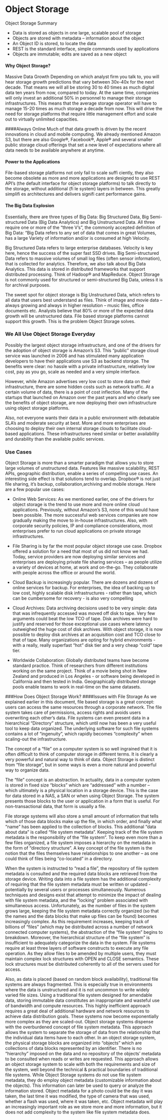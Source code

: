 # Object Storage

Object Storage Summary
* Data is stored as objects in one large, scalable pool of storage
* Objects are stored with metadata – information about the object
* An Object ID is stored, to locate the data
* REST is the standard interface, simple commands used by applications
* Objects are immutable; edits are saved as a new object

#### Why Object Storage?

Massive Data Growth
Depending on which analyst firm you talk to, you will hear storage growth predictions that vary between 30x-40x for
the next decade. That means we will all be storing 30 to 40 times as much digital data ten years from now, compared
to today. At the same time, companies will only invest an additional 50% in personnel to manage their storage
infrastructures. This means that the average storage operator will have to manage 15-20 times as much storage a
decade from now. This will drive the need for storage platforms that require little management effort and scale out
to virtually unlimited capacities.

####Always Online
Much of that data growth is driven by the recent innovations in cloud and mobile computing. We already mentioned
Amazon S3, but there are also Google®, Facebook®, Apple® and several smaller public storage cloud offerings that set
a new level of expectations where all data needs to be available anywhere at anytime. 


#### Power to the Applications
File-based storage platforms not only fail to scale suffi ciently, they also become obsolete as more and more
applications are designed to use REST API’s (the default interface for object storage platforms) to talk directly to
the storage, without additional (fi le system) layers in between. This greatly simplifi es architectures and delivers
signifi cant performance gains.

#### The Big Data Explosion
Essentially, there are three types of Big Data: Big Structured Data, Big Semi-structured Data (Big Data Analytics) and Big Unstructured Data. All three require one or more of the “three V’s”, the commonly accepted definition of Big Data: “Big Data refers to any set of data that comes in great Volumes, has a large Variety of information and/or is consumed at high Velocity.

Big Structured Data refers to large enterprise databases. Velocity is key here, hence the success of the super fast
SSD drives. Big Semi-structured Data refers to massive volumes of small log files (often sensor information), that is collected for analytics. Therefore, we also talk about Big Data Analytics. This data is stored in distributed frameworks
that support distributed processing. Think of Hadoop® and MapReduce. Object Storage is not commonly used for
structured or semi-structured Big Data, unless it is for archival purposes.

The sweet spot for object storage is Big Unstructured Data, which refers to all data that users best understand
as files. Think of image and movie data – always growing and always in higher resolution – music files, office
documents etc. Analysts believe that 80% or more of the expected data growth will be unstructured data. File based
storage platforms cannot support this growth. This is the problem Object Storage solves.

### We All Use Object Storage Everyday
Possibly the largest object storage infrastructure, and one of the drivers for the adoption of object storage is
Amazon’s S3. This “public” storage cloud service was launched in 2006 and has stimulated many application developers to have their applications use S3 as backend storage. The benefits were clear: no hassle with a private
infrastructure, relatively low cost, pay as you go, scale as needed and a very simple interface.

However, while Amazon advertises very low cost to store data on their infrastructure, there are some hidden costs
such as network traffic. At a certain volume of data, there is a point of cost inflection. Many of the startups that
launched on Amazon over the past years and who clearly see the benefits of object storage, are now deploying their
own infrastructure using object storage platforms.

Also, not everyone wants their data in a public environment with debatable SLA’s and moderate security at best.
More and more enterprises are choosing to deploy their own internal storage clouds to facilitate cloud-based
applications. These infrastructures need similar or better availability and durability than the available public services.

### Use Cases
Object Storage is more than a smarter paradigm that allows you to store large volumes of unstructured data.
Features like massive scalability, REST APIs, geographic distribution, enable a series of compelling use cases. An
interesting side effect is that solutions tend to overlap. Dropbox® is not just file sharing, it’s backup, collaboration,archiving and mobile storage. Here are a few popular use cases:

* Online Web Services: As we mentioned earlier, one of the drivers for object storage is the trend to use more
and more online cloud applications. Previously, without Amazon’s S3, none of this would have been possible.
The more successful web services companies are now gradually making the move to in-house infrastructures.
Also, with corporate security policies, IP and compliance considerations, most enterprises prefer to run cloud
 applications on private storage infrastructures.

* File Sharing is by far the most popular object storage use case. Dropbox offered a solution for a need that
most of us did not know we had. Today, service providers are now deploying similar services and enterprises are
deploying private file sharing services – as people utilize a variety of devices at home, at work and on-the-go.
They collaborate with people across the office or around the world.

* Cloud Backup is increasingly popular. There are dozens and dozens of online services for backup. For
enterprises, the idea of backing up to low cost, highly scalable disk infrastructures - rather than tape, which can
be cumbersome for recovery - is also very compelling

* Cloud Archives: Data archiving decisions used to be very simple: data that was infrequently accessed was
moved off disk to tape. Very few arguments could beat the low TCO of tape. Disk archives were hard to justify
and reserved for those exceptional use cases where latency outweighed the huge cost of disk archives. With
object storage, it is now possible to deploy disk archives at an acquisition cost and TCO close to that of tape.
Many organizations are opting for hybrid environments - with a really, really superfast “hot” disk tier and a very
cheap “cold” tape tier.

* Worldwide Collaboration: Globally distributed teams have become standard practice. Think of researchers
from different institutions working on the same project. Think of a movie being shot in New Zealand and
produced in Los Angeles - or software being developed in California and then tested in India. Geographically
distributed storage pools enable teams to work in real-time on the same datasets.

###How Does Object Storage Work?
####Issues with File Storage
As we explained earlier in this document, file based storage is a great concept: users can access the same resources
through a corporate network. The file system takes care of permissions, access rights and avoids users overwriting
each other’s data. File systems can even present data in a hierarchical “Directory” structure, which until now has been
a very useful tool to keep data organized. The underlying software for such file systems contains a lot of “ingenuity”,
which rapidly becomes “complexity” when scaling-out the infrastructure.

The concept of a “file” on a computer system is so well ingrained that it is often difficult to think of computer storage in different terms. It is clearly a very powerful and natural way to think of data. Object Storage is distinct from “file storage”, but in some ways is even a more natural and powerful way to organize data.

The “file” concept is an abstraction. In actuality, data in a computer system is stored in fixed size “blocks” which are
“addressed” with a number – which ultimately is a physical location in a storage device. This is the case for data
stored in a NAS, a SAN or when using Object Storage. The system presents those blocks to the user or application in
a form that is useful. For non-transactional data, that form is usually a file.

File storage systems will also store a small amount of information that tells which of those data blocks make up
the file, in which order, and finally what “name” has been applied to the collection of blocks. This additional “data
about data” is called “file system metadata”. Keeping track of the file system metadata is the responsibility of the “file system”. To keep even more than a few files organized, a file system imposes a hierarchy on the metadata in the form
of “directory structure”. A key concept of the file system is the notion that the files themselves have relationships to
one another – as one could think of files being “co-located” in a directory.

When the system is instructed to “read a file”, the repository of file system metadata is consulted and the required data blocks are retrieved from the storage device. Writing data into a file system has the additional complexity
of requiring that the file system metadata must be written or updated - potentially by several users or processes simultaneously. Numerous techniques and designs exist that attempt to minimize the impact of dealing with file
system metadata, and the “locking” problem associated with simultaneous access. Unfortunately, as the number
of files in the system grows large, keeping the file system metadata correctly organized (so that the names and the
data blocks that make up files can be found) becomes increasingly complex. As this requirement increases, keeping
track of billions of “files” (which may be distributed across a number of network connected computer systems),
the abstraction of the “file system” begins to breakdown. Moreover, the hierarchical structure of the “file system” is
insufficient to adequately categorize the data in the system.
File systems require at least three layers of software constructs to execute any file operation. As they allow files to be amended by multiple users, they must maintain complex lock structures with OPEN and CLOSE semantics. These
lock structures must be distributed coherently to all of the servers used for access.

Also, as data is placed (based on random block availability), traditional file systems are always fragmented. This
is especially true in environments where the data is unstructured and it is not uncommon to write widely varied
file sizes. Using a traditional file system designed for amendable data, storing immutable data constitutes an
inappropriate and wasteful use of bandwidth and compute resources. This highly inefficient approach requires
a great deal of additional hardware and network resources to achieve data distribution goals. These systems now
become exponentially more complex as they are scaled-out.
Object storage systems dispense with the overburdened concept of file system metadata. This approach allows the
system to separate the storage of data from the relationship that the individual data items have to each other. In an
object storage system, the physical storage blocks are organized into “objects” which are collections of data blocks
represented by an identifier. There is no “hierarchy” imposed on the data and no repository of the objects’ metadata
to be consulted when reads or writes are requested. This approach allows an object storage system to scale with
both the requirements and size of the system, well beyond the technical & practical boundaries of traditional file
systems.
While Object Storage systems do not use file system metadata, they do employ object metadata (customizable
information about the objects). This information can later be used to query or analyze the information stored. Object
metadata for a photo could be the day it was taken, the last time it was modified, the type of camera that was used,
whether a flash was used, where it was taken, etc. Object metadata will play an increasingly important role as we
store more and more information, but it does not add complexity to the system like file system metadata does.